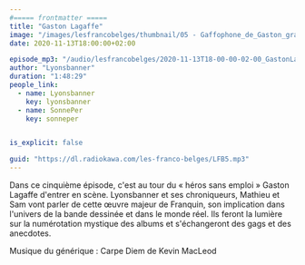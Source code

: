 ```yaml
---
#===== frontmatter =====
title: "Gaston Lagaffe"
image: "/images/lesfrancobelges/thumbnail/05 - Gaffophone_de_Gaston_grand_format.jpg"
date: 2020-11-13T18:00:00+02:00

episode_mp3: "/audio/lesfrancobelges/2020-11-13T18-00-00-02-00_GastonLagaffe.mp3"
author: "Lyonsbanner"
duration: "1:48:29"
people_link: 
  - name: Lyonsbanner
    key: lyonsbanner
  - name: SonnePer
    key: sonneper


is_explicit: false

guid: "https://dl.radiokawa.com/les-franco-belges/LFB5.mp3"
---
```


<PodcastHeader/>

<!-- ECRIRE LA DESCRIPTION DE L'EPISODE SOUS CETTE LIGNE -->
Dans ce cinquième épisode, c'est au tour du « héros sans emploi » Gaston Lagaffe d'entrer en scène. Lyonsbanner et ses chroniqueurs, Mathieu et Sam vont parler de cette œuvre majeur de Franquin, son implication dans l'univers de la bande dessinée et dans le monde réel. Ils feront la lumière sur la numérotation mystique des albums et s'échangeront des gags et des anecdotes.

Musique du générique : Carpe Diem de Kevin MacLeod

